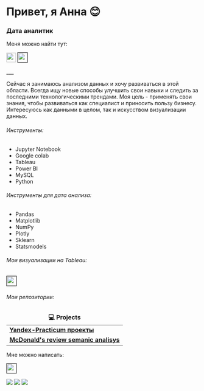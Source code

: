 ### <h1 align="left">Привет, я Анна 😊</a> 
### <h3 align="left">Дата аналитик</h3>

Меня можно найти тут: 
<p> 
  <a href="https://www.linkedin.com/in/anna-yepinietova/"><img src="https://img.shields.io/badge/linkedin-%230077B5.svg?&style=for-the-badge&logo=linkedin&logoColor=white" height=25></a>     
  <a href="https://www.kaggle.com/warmduck"><img src="https://www.kaggle.com/static/images/site-logo.svg?&style=for-the-badge&logo=kaggle&logoColor=white" height=25 border=1></a>
</p>
___

Сейчас я занимаюсь анализом данных и хочу развиваться в этой области. Всегда ищу новые способы улучшить свои навыки и следить за последними технологическими трендами. Моя цель - применять свои знания, чтобы развиваться как специалист и приносить пользу бизнесу.
Интересуюсь как данными в целом, так и искусством визуализации данных. 

###### Инструменты: 
- Jupyter Notebook
- Google colab
- Tableau
- Power BI
- MySQL
- Python

###### Инструменты для дата анализа: 
- Pandas
- Matplotlib
- NumPy
- Plotly
- Sklearn
- Statsmodels

###### Мои визуализации на Tableau: 
<p> 
  <a href="https://public.tableau.com/app/profile/anna.yepinietova/vizzes"><img src="https://public.tableau.com/app/assets/tableau-public-logo-rgb.07774149.svg?&style=for-the-badge&logo=kaggle&logoColor=white" height=25 border=1></a>
</p>

###### Мои репозитории:
<table width=100%>
  <thead align="center">
    <tr border: none;>
      <td><b>💻 Projects</b></td>
    </tr>
  </thead>
  <tbody>
<tr>
      <td><a href="https://github.com/warmduck/Yandex-Practicum"><b>Yandex-Practicum проекты</b></a></td>
</tr>    
<tr>
      <td><a href="https://github.com/warmduck/pet-project/tree/main/McDonald's%20review"><b>McDonald's review semanic analisys</b></a></td>
</tr>
  </tbody>
</table>

Мне можно написать:
<p>
  <a href="https://mail.google.com/mail/?view=cm&fs=1&to=yepinietova@gmail.com&su=GitAsk&body=Hey, Ann!"><img src="https://img.shields.io/badge/Gmail-D14836?style=for-the-badge&logo=gmail&logoColor=white?&style=for-the-badge&logo=gmail&logoColor=white" height=25 border=1></a>
</p>


![](https://github-profile-summary-cards.vercel.app/api/cards/profile-details?username=warmduck&theme=buefy) 
![](https://github-profile-summary-cards.vercel.app/api/cards/repos-per-language?username=warmduck&theme=buefy)
![](https://github-profile-summary-cards.vercel.app/api/cards/stats?username=warmduck&theme=buefy)

<!--
**warmduck/warmduck** is a ✨ _special_ ✨ repository because its `README.md` (this file) appears on your GitHub profile.

Here are some ideas to get you started:

- 🔭 I’m currently working on ...
- 🌱 I’m currently learning ...
- 👯 I’m looking to collaborate on ...
- 🤔 I’m looking for help with ...
- 💬 Ask me about ...
- 📫 How to reach me: ...
- 😄 Pronouns: ...
- ⚡ Fun fact: ...
-->
